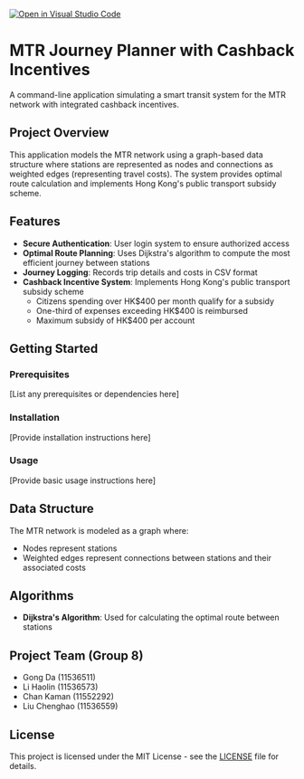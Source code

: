 [![Open in Visual Studio Code](https://classroom.github.com/assets/open-in-vscode-2e0aaae1b6195c2367325f4f02e2d04e9abb55f0b24a779b69b11b9e10269abc.svg)](https://classroom.github.com/online_ide?assignment_repo_id=18612138&assignment_repo_type=AssignmentRepo)


# MTR Journey Planner with Cashback Incentives

A command-line application simulating a smart transit system for the MTR network with integrated cashback incentives.

## Project Overview

This application models the MTR network using a graph-based data structure where stations are represented as nodes and connections as weighted edges (representing travel costs). The system provides optimal route calculation and implements Hong Kong's public transport subsidy scheme.

## Features

- **Secure Authentication**: User login system to ensure authorized access
- **Optimal Route Planning**: Uses Dijkstra's algorithm to compute the most efficient journey between stations
- **Journey Logging**: Records trip details and costs in CSV format
- **Cashback Incentive System**: Implements Hong Kong's public transport subsidy scheme
  - Citizens spending over HK$400 per month qualify for a subsidy
  - One-third of expenses exceeding HK$400 is reimbursed
  - Maximum subsidy of HK$400 per account

## Getting Started

### Prerequisites

[List any prerequisites or dependencies here]

### Installation

[Provide installation instructions here]

### Usage

[Provide basic usage instructions here]

## Data Structure

The MTR network is modeled as a graph where:
- Nodes represent stations
- Weighted edges represent connections between stations and their associated costs

## Algorithms

- **Dijkstra's Algorithm**: Used for calculating the optimal route between stations


## Project Team (Group 8)

- Gong Da (11536511)
- Li Haolin (11536573)
- Chan Kaman (11552292)
- Liu Chenghao (11536559)
  

## License

This project is licensed under the MIT License - see the [LICENSE](LICENSE) file for details.

